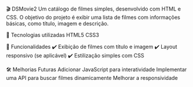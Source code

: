 🎬 DSMovie2
Um catálogo de filmes simples, desenvolvido com HTML e CSS. O objetivo do projeto é exibir uma lista de filmes com informações básicas, como título, imagem e descrição.

🚀 Tecnologias utilizadas
HTML5
CSS3

📌 Funcionalidades
✔️ Exibição de filmes com título e imagem
✔️ Layout responsivo (se aplicável)
✔️ Estilização simples com CSS

🛠 Melhorias Futuras
 Adicionar JavaScript para interatividade
 Implementar uma API para buscar filmes dinamicamente
 Melhorar a responsividade
